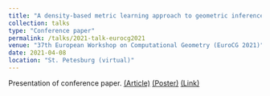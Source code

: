 ```yaml
---
title: "A density-based metric learning approach to geometric inference"
collection: talks
type: "Conference paper"
permalink: /talks/2021-talk-eurocg2021
venue: "37th European Workshop on Computational Geometry (EuroCG 2021)"
date: 2021-04-08
location: "St. Petesburg (virtual)"
---
```


Presentation of conference paper.
[(Article)](http://eurocg21.spbu.ru/wp-content/uploads/2021/04/EuroCG_2021_paper_23.pdf)
[(Poster)](http://ximenafernandez.github.io/files/EuroCG_2021_conference_poster.pdf)
[(Link)](http://eurocg21.spbu.ru/)

